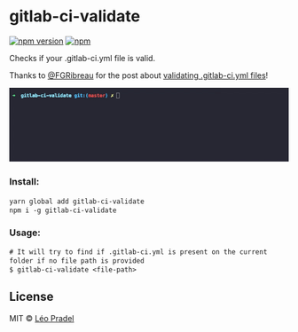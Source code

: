 # gitlab-ci-validate

[![npm version](https://badge.fury.io/js/gitlab-ci-validate.svg)](https://badge.fury.io/js/gitlab-ci-validate)
[![npm](https://img.shields.io/npm/dm/gitlab-ci-validate.svg)](https://www.npmjs.com/package/gitlab-ci-validate)

Checks if your .gitlab-ci.yml file is valid.

Thanks to [@FGRibreau](https://github.com/FGRibreau) for the post about [validating .gitlab-ci.yml files](http://blog.fgribreau.com/2017/04/validate-gitlab-gitlab-ciyml-one-liner.html)!

![](assets/example.gif)

### Install:

```
yarn global add gitlab-ci-validate
npm i -g gitlab-ci-validate
```

### Usage:

```
# It will try to find if .gitlab-ci.yml is present on the current folder if no file path is provided
$ gitlab-ci-validate <file-path>
```

## License

MIT © [Léo Pradel](https://www.leopradel.com/)
